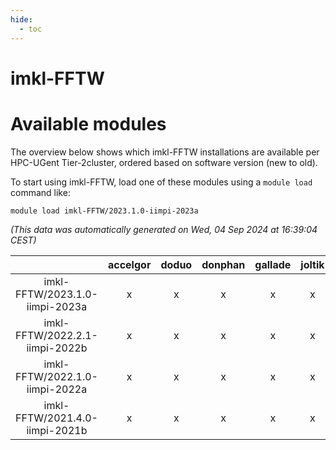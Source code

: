 ```yaml
---
hide:
  - toc
---
```


imkl-FFTW
=========

# Available modules


The overview below shows which imkl-FFTW installations are available per HPC-UGent Tier-2cluster, ordered based on software version (new to old).

To start using imkl-FFTW, load one of these modules using a `module load` command like:

```shell
module load imkl-FFTW/2023.1.0-iimpi-2023a
```

*(This data was automatically generated on Wed, 04 Sep 2024 at 16:39:04 CEST)*  

| |accelgor|doduo|donphan|gallade|joltik|shinx|skitty|
| :---: | :---: | :---: | :---: | :---: | :---: | :---: | :---: |
|imkl-FFTW/2023.1.0-iimpi-2023a|x|x|x|x|x|x|x|
|imkl-FFTW/2022.2.1-iimpi-2022b|x|x|x|x|x|-|x|
|imkl-FFTW/2022.1.0-iimpi-2022a|x|x|x|x|x|-|x|
|imkl-FFTW/2021.4.0-iimpi-2021b|x|x|x|x|x|-|x|
